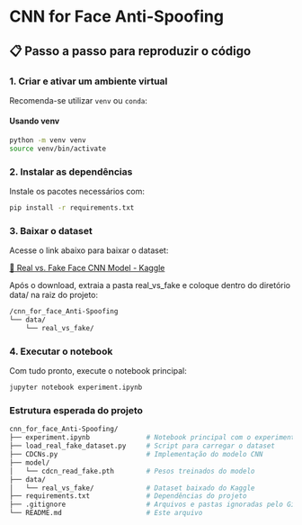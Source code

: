# CNN for Face Anti-Spoofing

## 📋 Passo a passo para reproduzir o código

### 1. Criar e ativar um ambiente virtual

Recomenda-se utilizar `venv` ou `conda`:

#### Usando venv
```bash
python -m venv venv
source venv/bin/activate 
```

### 2. Instalar as dependências

Instale os pacotes necessários com:

```bash
pip install -r requirements.txt
```

### 3. Baixar o dataset

Acesse o link abaixo para baixar o dataset:

[🔗 Real vs. Fake Face CNN Model - Kaggle](https://www.kaggle.com/code/abdalrhmanmorsi/real-vs-fake-face-cnn-model?select=real_vs_fake)

Após o download, extraia a pasta real_vs_fake e coloque dentro do diretório data/ na raiz do projeto:

```bash
/cnn_for_face_Anti-Spoofing
└── data/
    └── real_vs_fake/
```

### 4. Executar o notebook

Com tudo pronto, execute o notebook principal:

```bash
jupyter notebook experiment.ipynb
```

### Estrutura esperada do projeto

```bash
cnn_for_face_Anti-Spoofing/
├── experiment.ipynb              # Notebook principal com o experimento
├── load_real_fake_dataset.py     # Script para carregar o dataset
├── CDCNs.py                      # Implementação do modelo CNN
├── model/
│   └── cdcn_read_fake.pth        # Pesos treinados do modelo
├── data/
│   └── real_vs_fake/             # Dataset baixado do Kaggle
├── requirements.txt              # Dependências do projeto
├── .gitignore                    # Arquivos e pastas ignoradas pelo Git
└── README.md                     # Este arquivo
```

